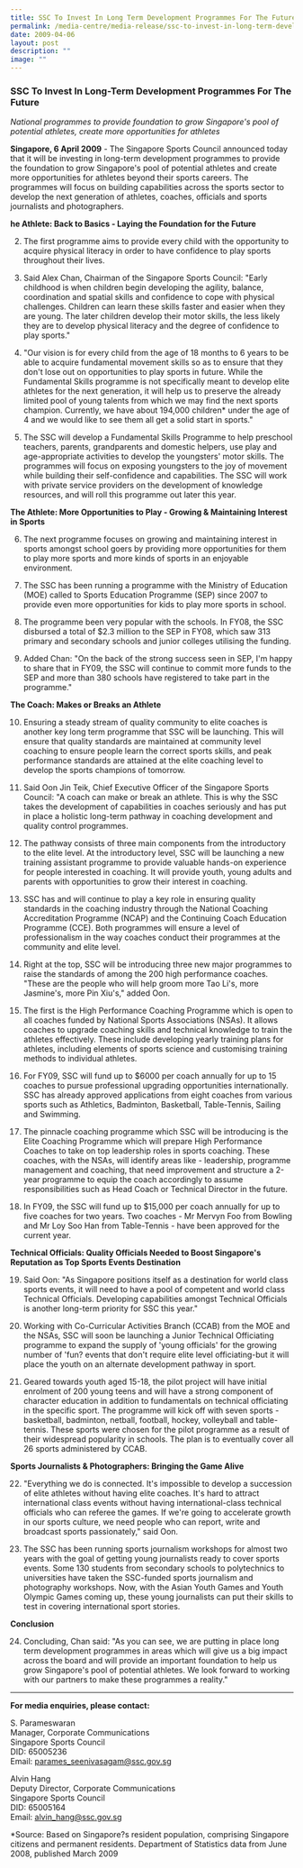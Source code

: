 ```yaml
---
title: SSC To Invest In Long Term Development Programmes For The Future
permalink: /media-centre/media-release/ssc-to-invest-in-long-term-development-programmes-for-the-future/
date: 2009-04-06
layout: post
description: ""
image: ""
---
```

### **SSC To Invest In Long-Term Development Programmes For The Future**

_National programmes to provide foundation to grow Singapore's pool of potential athletes, create more opportunities for athletes_

**Singapore, 6 April 2009** - The Singapore Sports Council announced today that it will be investing in long-term development programmes to provide the foundation to grow Singapore's pool of potential athletes and create more opportunities for athletes beyond their sports careers. The programmes will focus on building capabilities across the sports sector to develop the next generation of athletes, coaches, officials and sports journalists and photographers.

**he Athlete: Back to Basics - Laying the Foundation for the Future**<br>

2. The first programme aims to provide every child with the opportunity to acquire physical literacy in order to have confidence to play sports throughout their lives.

3. Said Alex Chan, Chairman of the Singapore Sports Council: "Early childhood is when children begin developing the agility, balance, coordination and spatial skills and confidence to cope with physical challenges. Children can learn these skills faster and easier when they are young. The later children develop their motor skills, the less likely they are to develop physical literacy and the degree of confidence to play sports."

4. "Our vision is for every child from the age of 18 months to 6 years to be able to acquire fundamental movement skills so as to ensure that they don't lose out on opportunities to play sports in future. While the Fundamental Skills programme is not specifically meant to develop elite athletes for the next generation, it will help us to preserve the already limited pool of young talents from which we may find the next sports champion. Currently, we have about 194,000 children* under the age of 4 and we would like to see them all get a solid start in sports."

5. The SSC will develop a Fundamental Skills Programme to help preschool teachers, parents, grandparents and domestic helpers, use play and age-appropriate activities to develop the youngsters' motor skills. The programmes will focus on exposing youngsters to the joy of movement while building their self-confidence and capabilities. The SSC will work with private service providers on the development of knowledge resources, and will roll this programme out later this year.

**The Athlete: More Opportunities to Play - Growing & Maintaining Interest in Sports**<br>

6. The next programme focuses on growing and maintaining interest in sports amongst school goers by providing more opportunities for them to play more sports and more kinds of sports in an enjoyable environment.

7. The SSC has been running a programme with the Ministry of Education (MOE) called to Sports Education Programme (SEP) since 2007 to provide even more opportunities for kids to play more sports in school.

8. The programme been very popular with the schools. In FY08, the SSC disbursed a total of $2.3 million to the SEP in FY08, which saw 313 primary and secondary schools and junior colleges utilising the funding.

9. Added Chan: "On the back of the strong success seen in SEP, I'm happy to share that in FY09, the SSC will continue to commit more funds to the SEP and more than 380 schools have registered to take part in the programme."

**The Coach: Makes or Breaks an Athlete**<br>

10. Ensuring a steady stream of quality community to elite coaches is another key long term programme that SSC will be launching. This will ensure that quality standards are maintained at community level coaching to ensure people learn the correct sports skills, and peak performance standards are attained at the elite coaching level to develop the sports champions of tomorrow.

11. Said Oon Jin Teik, Chief Executive Officer of the Singapore Sports Council: "A coach can make or break an athlete. This is why the SSC takes the development of capabilities in coaches seriously and has put in place a holistic long-term pathway in coaching development and quality control programmes.

12. The pathway consists of three main components from the introductory to the elite level. At the introductory level, SSC will be launching a new training assistant programme to provide valuable hands-on experience for people interested in coaching. It will provide youth, young adults and parents with opportunities to grow their interest in coaching.

13. SSC has and will continue to play a key role in ensuring quality standards in the coaching industry through the National Coaching Accreditation Programme (NCAP) and the Continuing Coach Education Programme (CCE). Both programmes will ensure a level of professionalism in the way coaches conduct their programmes at the community and elite level.

14. Right at the top, SSC will be introducing three new major programmes to raise the standards of among the 200 high performance coaches. "These are the people who will help groom more Tao Li's, more Jasmine's, more Pin Xiu's," added Oon.

15. The first is the High Performance Coaching Programme which is open to all coaches funded by National Sports Associations (NSAs). It allows coaches to upgrade coaching skills and technical knowledge to train the athletes effectively. These include developing yearly training plans for athletes, including elements of sports science and customising training methods to individual athletes.

16. For FY09, SSC will fund up to $6000 per coach annually for up to 15 coaches to pursue professional upgrading opportunities internationally. SSC has already approved applications from eight coaches from various sports such as Athletics, Badminton, Basketball, Table-Tennis, Sailing and Swimming.

17. The pinnacle coaching programme which SSC will be introducing is the Elite Coaching Programme which will prepare High Performance Coaches to take on top leadership roles in sports coaching. These coaches, with the NSAs, will identify areas like - leadership, programme management and coaching, that need improvement and structure a 2-year programme to equip the coach accordingly to assume responsibilities such as Head Coach or Technical Director in the future.

18. In FY09, the SSC will fund up to $15,000 per coach annually for up to five coaches for two years. Two coaches - Mr Mervyn Foo from Bowling and Mr Loy Soo Han from Table-Tennis - have been approved for the current year.

**Technical Officials: Quality Officials Needed to Boost Singapore's Reputation as Top Sports Events Destination**<br>

19. Said Oon: "As Singapore positions itself as a destination for world class sports events, it will need to have a pool of competent and world class Technical Officials. Developing capabilities amongst Technical Officials is another long-term priority for SSC this year."

20. Working with Co-Curricular Activities Branch (CCAB) from the MOE and the NSAs, SSC will soon be launching a Junior Technical Officiating programme to expand the supply of 'young officials' for the growing number of 'fun? events that don't require elite level officiating-but it will place the youth on an alternate development pathway in sport.

21. Geared towards youth aged 15-18, the pilot project will have initial enrolment of 200 young teens and will have a strong component of character education in addition to fundamentals on technical officiating in the specific sport. The programme will kick off with seven sports - basketball, badminton, netball, football, hockey, volleyball and table-tennis. These sports were chosen for the pilot programme as a result of their widespread popularity in schools. The plan is to eventually cover all 26 sports administered by CCAB.

**Sports Journalists & Photographers: Bringing the Game Alive**<br>

22. "Everything we do is connected. It's impossible to develop a succession of elite athletes without having elite coaches. It's hard to attract international class events without having international-class technical officials who can referee the games. If we're going to accelerate growth in our sports culture, we need people who can report, write and broadcast sports passionately," said Oon.

23. The SSC has been running sports journalism workshops for almost two years with the goal of getting young journalists ready to cover sports events. Some 130 students from secondary schools to polytechnics to universities have taken the SSC-funded sports journalism and photography workshops. Now, with the Asian Youth Games and Youth Olympic Games coming up, these young journalists can put their skills to test in covering international sport stories.

**Conclusion**<br>

24. Concluding, Chan said: "As you can see, we are putting in place long term development programmes in areas which will give us a big impact across the board and will provide an important foundation to help us grow Singapore's pool of potential athletes. We look forward to working with our partners to make these programmes a reality."

---

**For media enquiries, please contact:**
<br>

S. Parameswaran
<br>
Manager, Corporate Communications
<br>
Singapore Sports Council
<br>
DID: 65005236
<br>
Email: [parames_seenivasagam@ssc.gov.sg](mailto:parames_seenivasagam@ssc.gov.sg)

Alvin Hang
<br>
Deputy Director, Corporate Communications
<br>
Singapore Sports Council
<br>
DID: 65005164
<br>
Email: [alvin_hang@ssc.gov.sg](mailto:alvin_hang@ssc.gov.sg)

&ast;Source: Based on Singapore?s resident population, comprising Singapore citizens and permanent residents. Department of Statistics data from June 2008, published March 2009